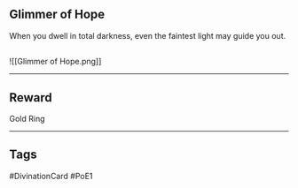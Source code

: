 ## Glimmer of Hope
When you dwell in total darkness, even the faintest light may guide you out.
## 
![[Glimmer of Hope.png]]

---
## Reward
Gold Ring

---
## Tags
#DivinationCard
#PoE1